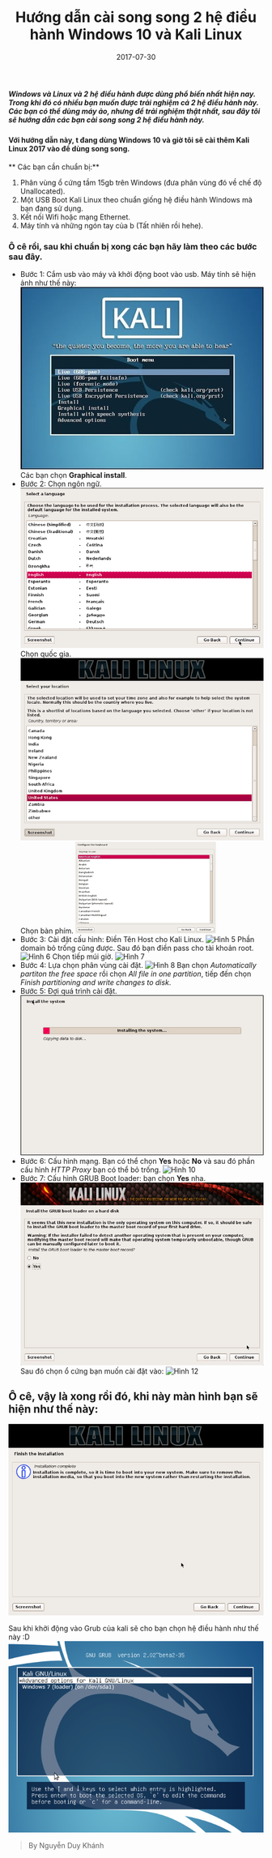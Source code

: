 ﻿---
layout: single
title:  "Hướng dẫn cài song song 2 hệ điều hành Windows 10 và Kali Linux"
date:   2017-07-30
categories: [operating-system]
tags: [systems, song song, hệ điều hành]
lang: vi
header:
  overlay_image: "/_posts/operating-system/img/linux-vs-windows.jpg"
og_image: "/_posts/operating-system/img/linux-vs-windows.jpg"
---
##### _Windows_ và _Linux_ và 2 hệ điều hành được dùng phổ biến nhất hiện nay. Trong khi đó có nhiều bạn muốn được trải nghiệm cả 2 hệ điều hành này. Các bạn có thể dùng máy ảo, nhưng để trải nghiệm thật nhất, sau đây tôi sẽ hướng dẫn các bạn cài song song 2 hệ điều hành này.

#### Với hướng dẫn này, t đang dùng Windows 10 và giờ  tôi sẽ cài thêm Kali Linux 2017 vào để dùng song song.

** Các bạn cần chuẩn bị:**
1. Phân vùng ổ cứng tầm 15gb trên Windows (đưa phân vùng đó về chế độ Unallocated).
2. Một USB Boot Kali Linux theo chuẩn giống hệ điều hành Windows mà bạn đang sử dụng.
3. Kết nối Wifi hoặc mạng Ethernet.
4. Máy tính và những ngón tay của b (Tất nhiên rồi hehe).

### Ô cê rồi, sau khi chuẩn bị xong các bạn hãy làm theo các bước sau đây.

* Bước 1: Cắm usb vào máy và khởi động boot vào usb. Máy tính sẽ hiện ảnh như thế này:
![Hình 1](/_posts/operating-system/img/kali.png)
Các bạn chọn **Graphical install**.
* Bước 2: Chọn ngôn ngữ.
![Hình 2](/_posts/operating-system/img/kali2.png)
Chọn quốc gia.
![Hình 3](/_posts/operating-system/img/kali3.png)
Chọn bàn phím.
![Hình 4](/_posts/operating-system/img/kali4.png)
* Bước 3: Cài đặt cấu hình:
Điền Tên Host cho Kali Linux.
![Hình 5](/_posts/operating-system/img/kali5.png)
Phần domain bỏ trống cũng được. Sau đó bạn điền pass cho tài khoản root.
![Hình 6](/_posts/operating-system/img/kali6.png)
Chọn tiếp múi giờ.
![Hình 7](/_posts/operating-system/img/kali7.png)
* Bước 4: Lựa chọn phân vùng cài đặt.
![Hình 8](/_posts/operating-system/img/kali8.png)
Bạn chọn _Automatically partiton the free space_ rồi chọn _All file in one partition_, tiếp đến chọn _Finish partitioning and write changes to disk_.
* Bước 5: Đợi quá trình cài đặt.
![Hình 9](/_posts/operating-system/img/kali9.png)
* Bước 6: Cấu hình mạng. Bạn có thể chọn **Yes** hoặc **No** và sau đó phần cấu hình _HTTP Proxy_ bạn có thể bỏ trống.
![Hình 10](/_posts/operating-system/img/kali10.png)
* Bước 7: Cấu hình GRUB Boot loader: bạn chọn **Yes** nha.
![Hình 11](/_posts/operating-system/img/kali11.png)
Sau đó chọn ổ cứng bạn muốn cài đặt vào:
![Hình 12](/_posts/operating-system/img/kali12.png)

## Ô cê, vậy là xong rồi đó, khi này màn hình bạn sẽ hiện như thế này:
![Hình 13](/_posts/operating-system/img/kali13.png)

Sau khi khởi động vào Grub của kali sẽ cho bạn chọn hệ điều hành như thế này :D
![Hình 14](/_posts/operating-system/img/kali14.png)

> By Nguyễn Duy Khánh


